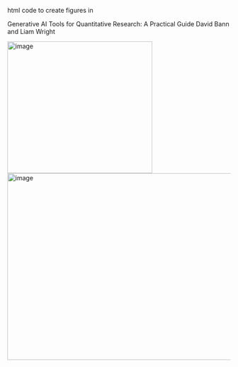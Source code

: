 html code to create figures in  

Generative AI Tools for Quantitative Research: A Practical Guide
David Bann and Liam Wright

<img width="327" height="297" alt="image" src="https://github.com/user-attachments/assets/8c1ba3b4-78ac-4d34-a4fb-036f2ffcbe97" />




<img width="510" height="421" alt="image" src="https://github.com/user-attachments/assets/82008f37-1556-463f-acf9-4bd128a0adde" />
